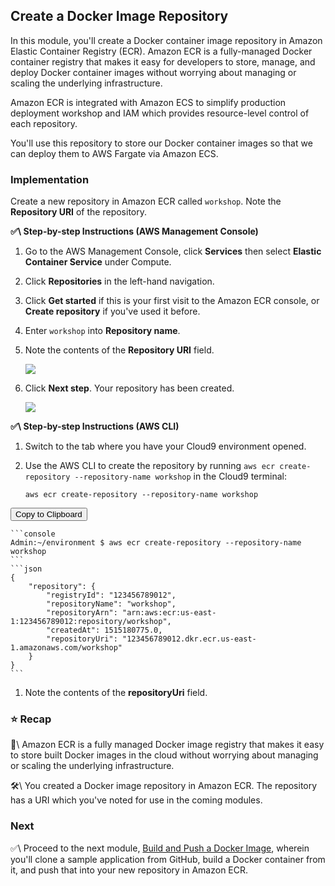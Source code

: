 ## Create a Docker Image Repository

In this module, you'll create a Docker container image repository in Amazon
Elastic Container Registry (ECR). Amazon ECR is a fully-managed Docker container
registry that makes it easy for developers to store, manage, and deploy Docker
container images without worrying about managing or scaling the underlying
infrastructure.

Amazon ECR is integrated with Amazon ECS to simplify production deployment
workshop and IAM which provides resource-level control of each repository.

You'll use this repository to store our Docker container images so that we can
deploy them to AWS Fargate via Amazon ECS.

### Implementation

Create a new repository in Amazon ECR called `workshop`. Note the **Repository
URI** of the repository.

**✅\  Step-by-step Instructions (AWS Management Console)**

1. Go to the AWS Management Console, click **Services** then select **Elastic
   Container Service** under Compute.

1. Click **Repositories** in the left-hand navigation.

1. Click **Get started** if this is your first visit to the Amazon ECR console,
   or **Create repository** if you've used it before.

1. Enter `workshop` into **Repository name**.

1. Note the contents of the **Repository URI** field.

    ![](images/repository-create-form.png)

1. Click **Next step**. Your repository has been created.

    ![](images/repository-created.png)

**✅\  Step-by-step Instructions (AWS CLI)**

1. Switch to the tab where you have your Cloud9 environment opened.

1. Use the AWS CLI to create the repository by running `aws ecr create-repository --repository-name workshop`
   in the Cloud9 terminal:

    ```console
    aws ecr create-repository --repository-name workshop
    ```
<button class="btn btn-outline-primary copy">Copy to Clipboard</button>

    ```console
    Admin:~/environment $ aws ecr create-repository --repository-name workshop
    ```
    ```json
    {
        "repository": {
            "registryId": "123456789012",
            "repositoryName": "workshop",
            "repositoryArn": "arn:aws:ecr:us-east-1:123456789012:repository/workshop",
            "createdAt": 1515180775.0,
            "repositoryUri": "123456789012.dkr.ecr.us-east-1.amazonaws.com/workshop"
        }
    }
    ```

1. Note the contents of the **repositoryUri** field.

### ⭐ Recap

🔑\  Amazon ECR is a fully managed Docker image registry that makes it easy to
store built Docker images in the cloud without worrying about managing or
scaling the underlying infrastructure.

🛠️\  You created a Docker image repository in Amazon ECR. The repository has a URI
which you've noted for use in the coming modules.

### Next

✅\  Proceed to the next module, [Build and Push a Docker
Image][build-and-push-a-docker-image], wherein you'll clone a sample application
from GitHub, build a Docker container from it, and push that into your new
repository in Amazon ECR.

[build-and-push-a-docker-image]: build-and-push-a-docker-image.html
